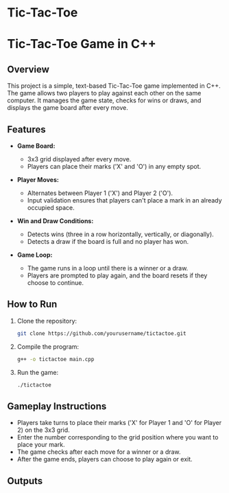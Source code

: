 # Tic-Tac-Toe

# Tic-Tac-Toe Game in C++

## Overview
This project is a simple, text-based Tic-Tac-Toe game implemented in C++. The game allows two players to play against each other on the same computer. It manages the game state, checks for wins or draws, and displays the game board after every move.

## Features
- **Game Board:** 
  - 3x3 grid displayed after every move.
  - Players can place their marks ('X' and 'O') in any empty spot.
  
- **Player Moves:**
  - Alternates between Player 1 ('X') and Player 2 ('O').
  - Input validation ensures that players can't place a mark in an already occupied space.

- **Win and Draw Conditions:**
  - Detects wins (three in a row horizontally, vertically, or diagonally).
  - Detects a draw if the board is full and no player has won.

- **Game Loop:**
  - The game runs in a loop until there is a winner or a draw.
  - Players are prompted to play again, and the board resets if they choose to continue.

## How to Run
1. Clone the repository:
    ```bash
    git clone https://github.com/yourusername/tictactoe.git
    ```
2. Compile the program:
    ```bash
    g++ -o tictactoe main.cpp
    ```
3. Run the game:
    ```bash
    ./tictactoe
    ```

## Gameplay Instructions
- Players take turns to place their marks ('X' for Player 1 and 'O' for Player 2) on the 3x3 grid.
- Enter the number corresponding to the grid position where you want to place your mark.
- The game checks after each move for a winner or a draw.
- After the game ends, players can choose to play again or exit.

## Outputs


